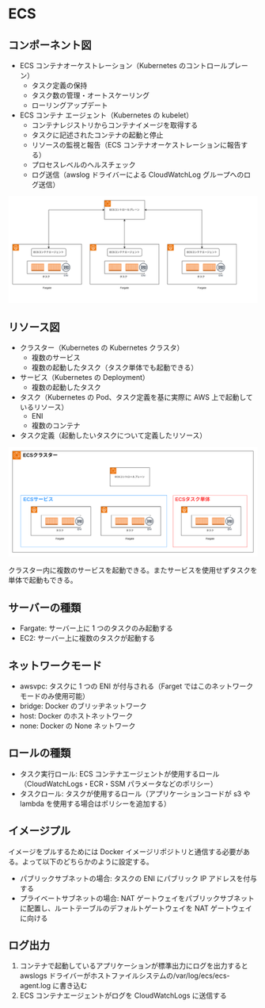 # ECS

## コンポーネント図

- ECS コンテナオーケストレーション（Kubernetes のコントロールプレーン）
  - タスク定義の保持
  - タスク数の管理・オートスケーリング
  - ローリングアップデート
- ECS コンテナ エージェント（Kubernetes の kubelet）
  - コンテナレジストリからコンテナイメージを取得する
  - タスクに記述されたコンテナの起動と停止
  - リソースの監視と報告（ECS コンテナオーケストレーションに報告する）
  - プロセスレベルのヘルスチェック
  - ログ送信（awslog ドライバーによる CloudWatchLog グループへのログ送信）

![ECSコンポーネント図](../image/ECSコンポーネント図.png)

## リソース図

- クラスター（Kubernetes の Kubernetes クラスタ）
  - 複数のサービス
  - 複数の起動したタスク（タスク単体でも起動できる）
- サービス（Kubernetes の Deployment）
  - 複数の起動したタスク
- タスク（Kubernetes の Pod、タスク定義を基に実際に AWS 上で起動しているリソース）
  - ENI
  - 複数のコンテナ
- タスク定義（起動したいタスクについて定義したリソース）

![ECSリソース図](../image/ECSリソース図.png)

クラスター内に複数のサービスを起動できる。またサービスを使用せずタスクを単体で起動もできる。

## サーバーの種類

- Fargate: サーバー上に 1 つのタスクのみ起動する
- EC2: サーバー上に複数のタスクが起動する

## ネットワークモード

- awsvpc: タスクに 1 つの ENI が付与される（Farget ではこのネットワークモードのみ使用可能）
- bridge: Docker のブリッヂネットワーク
- host: Docker のホストネットワーク
- none: Docker の None ネットワーク

## ロールの種類

- タスク実行ロール: ECS コンテナエージェントが使用するロール（CloudWatchLogs・ECR・SSM パラメータなどのポリシー）
- タスクロール: タスクが使用するロール（アプリケーションコードが s3 や lambda を使用する場合はポリシーを追加する）

## イメージプル

イメージをプルするためには Docker イメージリポジトリと通信する必要がある。よって以下のどちらかのように設定する。

- パブリックサブネットの場合: タスクの ENI にパブリック IP アドレスを付与する
- プライベートサブネットの場合: NAT ゲートウェイをパブリックサブネットに配置し、ルートテーブルのデフォルトゲートウェイを NAT ゲートウェイに向ける

## ログ出力

1. コンテナで起動しているアプリケーションが標準出力にログを出力すると awslogs ドライバーがホストファイルシステムの/var/log/ecs/ecs-agent.log に書き込む
2. ECS コンテナエージェントがログを CloudWatchLogs に送信する
